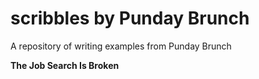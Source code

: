 # scribbles by Punday Brunch
A repository of writing examples from Punday Brunch

<b>The Job Search Is Broken</b>
